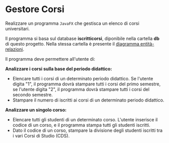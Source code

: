 # Gestore Corsi

Realizzare un programma `JavaFX` che gestisca un elenco di corsi universitari.

Il programma si basa sul database **iscritticorsi**, diponibile nella cartella **db** di questo progetto. Nella stessa cartella è presente il [diagramma entità-relazioni](db/diagrammaER.PNG).

Il programma deve permettere all'utente di:

**Analizzare i corsi sulla base del periodo didattico:**
- Elencare tutti i corsi di un determinato periodo didattico. Se l'utente digita "1", il programma dovrà stampare tutti i corsi del primo semestre, se l'utente digita "2", il programma dovrà stampare tutti i corsi del secondo semestre.
- Stampare il numero di iscritti ai corsi di un determinato periodo didattico.

**Analizzare un singolo corso:**
- Elencare tutti gli studenti di un determinato corso. L'utente inserisce il codice di un corso, e il programma stampa tutti gli studenti iscritti.
- Dato il codice di un corso, stampare la divisione degli studenti iscritti tra i vari Corsi di Studio (CDS).